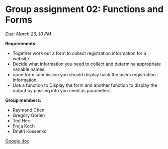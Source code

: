 # Group assignment 02: Functions and Forms
*Due: March 26, 10 PM*

**Requirements:**

- Together work out a form to collect registration information for a website.
- Decide what information you need to collect and determine appropriate variable names.
- upon form submission you should display back the users registration information.
- Use a function to Display the form and another function to display the output by passing info you need as parameters.

**Group members:**

- Raymond Chen
- Gregory Gorlen
- Ted Herr
- Freja Koch
- Dmitri Kossenko

[Google doc](https://docs.google.com/document/d/18jMbRGxWR0WVyEJ9hm81uidNXfaCc2lEWzrV5dn-5aw/edit)
